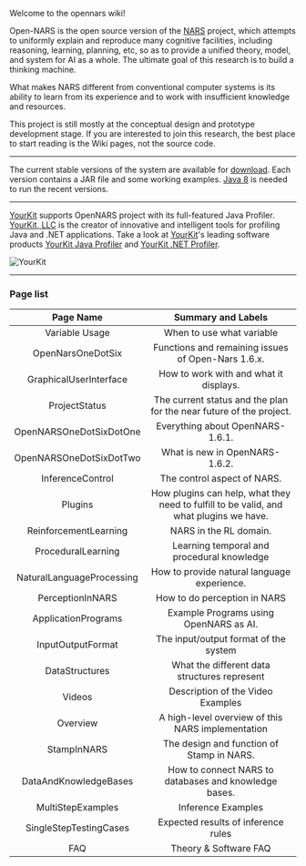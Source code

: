 Welcome to the opennars wiki!

Open-NARS is the open source version of the [NARS](https://sites.google.com/site/narswang/home) project, which attempts to uniformly explain and reproduce many cognitive facilities, including reasoning, learning, planning, etc, so as to provide a unified theory, model, and system for AI as a whole. The ultimate goal of this research is to build a thinking machine.

What makes NARS different from conventional computer systems is its ability to learn from its experience and to work with insufficient knowledge and resources.

This project is still mostly at the conceptual design and prototype development stage. If you are interested to join this research, the best place to start reading is the Wiki pages, not the source code.

***
The current stable versions of the system are available for [download](https://drive.google.com/a/temple.edu/folderview?id=0B8Z4Yige07tBUk5LSUtxSGY0eVk&usp=sharing#). Each version contains a JAR file and some working examples. [Java 8](http://www.oracle.com/technetwork/java/javase/overview/java8-2100321.html) is needed to run the recent versions.


***
[YourKit](https://www.yourkit.com/) supports OpenNARS project with its full-featured Java Profiler. [YourKit, LLC](https://www.yourkit.com/) is the creator of innovative and intelligent tools for profiling Java and .NET applications. Take a look at [YourKit](https://www.yourkit.com/)'s leading software products [YourKit Java Profiler](https://www.yourkit.com/java/profiler/index.jsp) and [YourKit .NET Profiler](https://www.yourkit.com/.net/profiler/index.jsp). 

![YourKit](https://cloud.githubusercontent.com/assets/11791925/6993790/b132e628-db32-11e4-876a-06f3d3f54f45.png)

***
### Page list

|Page Name|Summary and Labels|
|:-------:|:-----------------:|
| Variable Usage | When to use what variable |
|OpenNarsOneDotSix| Functions and remaining issues of Open-Nars 1.6.x.|
|GraphicalUserInterface|How to work with and what it displays.|
|ProjectStatus|The current status and the plan for the near future of the project.|
|OpenNARSOneDotSixDotOne|Everything about OpenNARS-1.6.1.|
|OpenNARSOneDotSixDotTwo|What is new in OpenNARS-1.6.2.|
|InferenceControl|The control aspect of NARS.|
|Plugins|How plugins can help, what they need to fulfill to be valid, and what plugins we have.|
|ReinforcementLearning|NARS in the RL domain.|
|ProceduralLearning|Learning temporal and procedural knowledge|
|NaturalLanguageProcessing|How to provide natural language experience.|
|PerceptionInNARS|How to do perception in NARS|
|ApplicationPrograms|Example Programs using OpenNARS as AI.|
|InputOutputFormat|The input/output format of the system|
|DataStructures|What the different data structures represent|
|Videos|Description of the Video Examples|
|Overview|A high-level overview of this NARS implementation|
|StampInNARS|The design and function of Stamp in NARS.|
|DataAndKnowledgeBases|How to connect NARS to databases and knowledge bases.|
|MultiStepExamples|Inference Examples|
|SingleStepTestingCases|Expected results of inference rules|
|FAQ|Theory & Software FAQ|